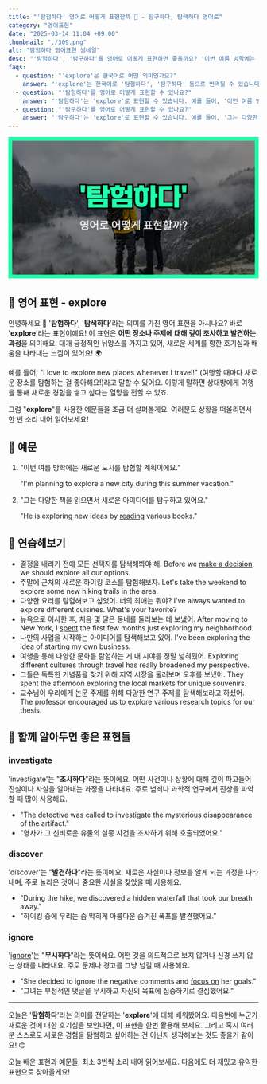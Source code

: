 ```yaml
---
title: "'탐험하다' 영어로 어떻게 표현할까 🧭 - 탐구하다, 탐색하다 영어로"
category: "영어표현"
date: "2025-03-14 11:04 +09:00"
thumbnail: "./309.png"
alt: "탐험하다 영어표현 썸네일"
desc: "'탐험하다', '탐구하다'를 영어로 어떻게 표현하면 좋을까요? '이번 여름 방학에는 새로운 도시를 탐험할 계획이에요.', '그는 다양한 책을 읽으면서 새로운 아이디어를 탐구하고 있어요.' 등을 영어로 표현하는 법을 배워봅시다. 다양한 예문을 통해서 연습하고 본인의 표현으로 만들어 보세요."
faqs:
  - question: "'explore'은 한국어로 어떤 의미인가요?"
    answer: "'explore'는 한국어로 '탐험하다', '탐구하다' 등으로 번역될 수 있습니다. 이 표현은 어떤 장소나 주제에 대해 깊이 조사하고 발견하는 과정을 나타냅니다."
  - question: "'탐험하다'를 영어로 어떻게 표현할 수 있나요?"
    answer: "'탐험하다'는 'explore'로 표현할 수 있습니다. 예를 들어, '이번 여름 방학에는 새로운 도시를 탐험할 계획이에요'는 'I'm planning to explore a new city during this summer vacation'으로 말할 수 있습니다."
  - question: "'탐구하다'를 영어로 어떻게 표현할 수 있나요?"
    answer: "'탐구하다'는 'explore'로 표현할 수 있습니다. 예를 들어, '그는 다양한 책을 읽으면서 새로운 아이디어를 탐구하고 있어요'는 'He is exploring new ideas by reading various books'로 말할 수 있습니다."
---
```


![탐험하다 영어표현 썸네일](./309.png)

## 🌟 영어 표현 - explore

안녕하세요 👋 '**탐험하다**', '**탐색하다**'라는 의미를 가진 영어 표현을 아시나요? 바로 '**explore**'라는 표현이에요! 이 표현은 **어떤 장소나 주제에 대해 깊이 조사하고 발견하는 과정**을 의미해요. 대개 긍정적인 뉘앙스를 가지고 있어, 새로운 세계를 향한 호기심과 배움을 나타내는 느낌이 있어요! 🌍

예를 들어, "I love to explore new places whenever I travel!" (여행할 때마다 새로운 장소를 탐험하는 걸 좋아해요!)라고 말할 수 있어요. 이렇게 말하면 상대방에게 여행을 통해 새로운 경험을 쌓고 싶다는 열망을 전할 수 있죠.

그럼 "**explore**"를 사용한 예문들을 조금 더 살펴볼게요. 여러분도 상황을 떠올리면서 한 번 소리 내어 읽어보세요!

## 📖 예문

1. "이번 여름 방학에는 새로운 도시를 탐험할 계획이에요."

   "I'm planning to explore a new city during this summer vacation."

2. "그는 다양한 책을 읽으면서 새로운 아이디어를 탐구하고 있어요."

   "He is exploring new ideas by [reading](/blog/in-english/436.read/) various books."

## 💬 연습해보기

<ul data-interactive-list>
  <li data-interactive-item>
    <span data-toggler>결정을 내리기 전에 모든 선택지를 탐색해봐야 해.</span>
    <span data-answer>Before we <a href="/blog/vocab-1/010.make-a-decision/">make a decision</a>, we should explore all our options.</span>
  </li>
  <li data-interactive-item>
    <span data-toggler>주말에 근처의 새로운 하이킹 코스를 탐험해보자.</span>
    <span data-answer>Let's take the weekend to explore some new hiking trails in the area.</span>
  </li>
  <li data-interactive-item>
    <span data-toggler>다양한 요리를 탐험해보고 싶었어. 너의 최애는 뭐야?</span>
    <span data-answer>I've always wanted to explore different cuisines. What's your favorite?</span>
  </li>
  <li data-interactive-item>
    <span data-toggler>뉴욕으로 이사한 후, 처음 몇 달은 동네를 둘러보는 데 보냈어.</span>
    <span data-answer>After moving to New York, I <a href="/blog/in-english/258.spend/">spent</a> the first few months just exploring my neighborhood.</span>
  </li>
  <li data-interactive-item>
    <span data-toggler>나만의 사업을 시작하는 아이디어를 탐색해보고 있어.</span>
    <span data-answer>I've been exploring the idea of starting my own business.</span>
  </li>
  <li data-interactive-item>
    <span data-toggler>여행을 통해 다양한 문화를 탐험하는 게 내 시야를 정말 넓혀줬어.</span>
    <span data-answer>Exploring different cultures through travel has really broadened my perspective.</span>
  </li>
  <li data-interactive-item>
    <span data-toggler>그들은 독특한 기념품을 찾기 위해 지역 시장을 둘러보며 오후를 보냈어.</span>
    <span data-answer>They spent the afternoon exploring the local markets for unique souvenirs.</span>
  </li>
  <li data-interactive-item>
    <span data-toggler>교수님이 우리에게 논문 주제를 위해 다양한 연구 주제를 탐색해보라고 하셨어.</span>
    <span data-answer>The professor encouraged us to explore various research topics for our thesis.</span>
  </li>
</ul>

## 🤝 함께 알아두면 좋은 표현들

### investigate

'investigate'는 "**조사하다**"라는 뜻이에요. 어떤 사건이나 상황에 대해 깊이 파고들어 진실이나 사실을 알아내는 과정을 나타내요. 주로 범죄나 과학적 연구에서 진상을 파악할 때 많이 사용해요.

- "The detective was called to investigate the mysterious disappearance of the artifact."
- "형사가 그 신비로운 유물의 실종 사건을 조사하기 위해 호출되었어요."

### discover

'discover'는 "**발견하다**"라는 뜻이에요. 새로운 사실이나 정보를 알게 되는 과정을 나타내며, 주로 놀라운 것이나 중요한 사실을 찾았을 때 사용해요.

- "During the hike, we discovered a hidden waterfall that took our breath away."
- "하이킹 중에 우리는 숨 막히게 아름다운 숨겨진 폭포를 발견했어요."

### ignore

'[ignore](/blog/in-english/348.ignore/)'는 "**무시하다**"라는 뜻이에요. 어떤 것을 의도적으로 보지 않거나 신경 쓰지 않는 상태를 나타내요. 주로 문제나 경고를 그냥 넘길 때 사용해요.

- "She decided to ignore the negative comments and [focus on](/blog/in-english/186.focus-on/) her goals."
- "그녀는 부정적인 댓글을 무시하고 자신의 목표에 집중하기로 결심했어요."

---

오늘은 '**탐험하다**'라는 의미를 전달하는 '**explore**'에 대해 배워봤어요. 다음번에 누군가 새로운 것에 대한 호기심을 보인다면, 이 표현을 한번 활용해 보세요. 그리고 혹시 여러분 스스로도 새로운 경험을 탐험하고 싶어하는 건 아닌지 생각해보는 것도 좋을거 같아요! 😊

오늘 배운 표현과 예문들, 최소 3번씩 소리 내어 읽어보세요. 다음에도 더 재밌고 유익한 표현으로 찾아올게요!
